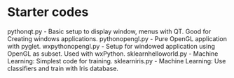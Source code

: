 # Starter codes

pythonqt.py - Basic setup to display window, menus with QT. Good for Creating windows applications.
pythonopengl.py - Pure OpenGL application with pyglet.
wxpythonopengl.py - Setup for windowed application using OpenGL as subset. Used with wxPython.
sklearnhelloworld.py - Machine Learning: Simplest code for training.
sklearniris.py - Machine Learning: Use classifiers and train with Iris database.